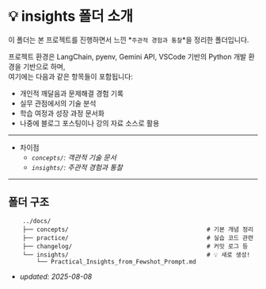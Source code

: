 #  💡 insights 폴더 소개 

이 폴더는 본 프로젝트를 진행하면서 느낀 *`주관적 경험과 통찰`*을 정리한 폴더입니다.

프로젝트 환경은 LangChain, pyenv, Gemini API, VSCode 기반의 Python 개발 환경을 기반으로 하며,  
여기에는 다음과 같은 항목들이 포함됩니다:

* 개인적 깨달음과 문제해결 경험 기록
* 실무 관점에서의 기술 분석
* 학습 여정과 성장 과정 문서화
* 나중에 블로그 포스팅이나 강의 자료 소스로 활용


***

* 차이점 
    * *`concepts/`: 객관적 기술 문서*
    * *`insights/`: 주관적 경험과 통찰*

***



## 폴더 구조 

```
    ../docs/
    ├── concepts/                                       # 기본 개념 정리
    ├── practice/                                       # 실습 코드 관련
    ├── changelog/                                      # 커밋 로그 등
    └── insights/                                       # 💡 새로 생성!
        └── Practical_Insights_from_Fewshot_Prompt.md
```

* *updated: 2025-08-08*